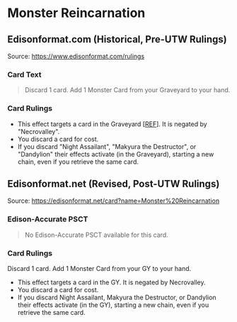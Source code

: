 # Monster Reincarnation

## Edisonformat.com (Historical, Pre-UTW Rulings)

Source: https://www.edisonformat.com/rulings

### Card Text

> Discard 1 card. Add 1 Monster Card from your Graveyard to your hand.

### Card Rulings

*   This effect targets a card in the Graveyard \[[REF](https://www.pojo.biz/board/showthread.php?t=848277)\]. It is negated by "Necrovalley".
*   You discard a card for cost.
*   If you discard "Night Assailant", "Makyura the Destructor", or "Dandylion" their effects activate (in the Graveyard), starting a new chain, even if you retrieve the same card.

## Edisonformat.net (Revised, Post-UTW Rulings)

Source: https://edisonformat.net/card?name=Monster%20Reincarnation

### Edison-Accurate PSCT

> No Edison-Accurate PSCT available for this card.

### Card Rulings

Discard 1 card. Add 1 Monster Card from your GY to your hand.
*   This effect targets a card in the GY. It is negated by Necrovalley.
*   You discard a card for cost.
*   If you discard Night Assailant, Makyura the Destructor, or Dandylion their effects activate (in the GY), starting a new chain, even if you retrieve the same card.
            